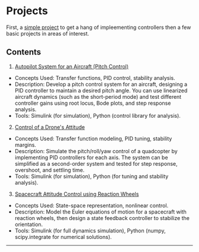 # Projects 

First, a [simple project](BasicController.md) to get a hang of impleementing controllers then a few basic projects in areas of interest.

## Contents 

1.  [Autopilot System for an Aircraft (Pitch Control)](AircraftController.md)
  - Concepts Used: Transfer functions, PID control, stability analysis.
  - Description: Develop a pitch control system for an aircraft, designing a PID controller to maintain a desired pitch angle. You can use linearized aircraft dynamics (such as the short-period mode) and test different controller gains using root locus, Bode plots, and step response analysis.
  - Tools: Simulink (for simulation), Python (control library for analysis).

2. [Control of a Drone's Attitude](DroneController.md)
  - Concepts Used: Transfer function modeling, PID tuning, stability margins.
  - Description: Simulate the pitch/roll/yaw control of a quadcopter by implementing PID controllers for each axis. The system can be simplified as a second-order system and tested for step response, overshoot, and settling time.
  - Tools: Simulink (for simulation), Python (for tuning and stability analysis).

3. [Spacecraft Attitude Control using Reaction Wheels](SpacecraftController.md)
  - Concepts Used: State-space representation, nonlinear control.
  - Description: Model the Euler equations of motion for a spacecraft with reaction wheels, then design a state feedback controller to stabilize the orientation.
  - Tools: Simulink (for full dynamics simulation), Python (numpy, scipy.integrate for numerical solutions).

---

